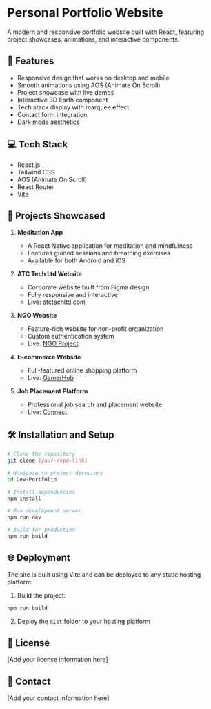 # Personal Portfolio Website

A modern and responsive portfolio website built with React, featuring project showcases, animations, and interactive components.

## 🚀 Features

- Responsive design that works on desktop and mobile
- Smooth animations using AOS (Animate On Scroll)
- Project showcase with live demos
- Interactive 3D Earth component
- Tech stack display with marquee effect
- Contact form integration
- Dark mode aesthetics

## 💻 Tech Stack

- React.js
- Tailwind CSS
- AOS (Animate On Scroll)
- React Router
- Vite

## 📱 Projects Showcased

1. **Meditation App**

   - A React Native application for meditation and mindfulness
   - Features guided sessions and breathing exercises
   - Available for both Android and iOS

2. **ATC Tech Ltd Website**

   - Corporate website built from Figma design
   - Fully responsive and interactive
   - Live: [atctechltd.com](https://www.atctechltd.com/)

3. **NGO Website**

   - Feature-rich website for non-profit organization
   - Custom authentication system
   - Live: [NGO Project](https://ngo-project-one.vercel.app/)

4. **E-commerce Website**

   - Full-featured online shopping platform
   - Live: [GamerHub](https://gamerhub-a999a.web.app/)

5. **Job Placement Platform**
   - Professional job search and placement website
   - Live: [Connect](https://connet-app.web.app/)

## 🛠️ Installation and Setup

```sh
# Clone the repository
git clone [your-repo-link]

# Navigate to project directory
cd Dev-Portfolio

# Install dependencies
npm install

# Run development server
npm run dev

# Build for production
npm run build
```

## 🌐 Deployment

The site is built using Vite and can be deployed to any static hosting platform:

1. Build the project:

```sh
npm run build
```

2. Deploy the `dist` folder to your hosting platform

## 📄 License

[Add your license information here]

## 🤝 Contact

[Add your contact information here]
